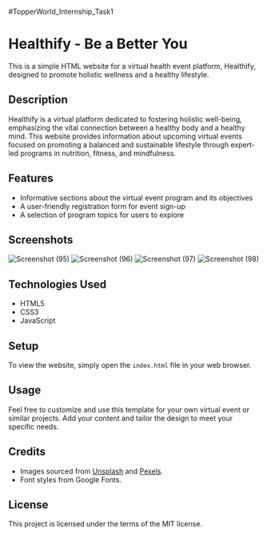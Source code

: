 #TopperWorld_Internship_Task1
# Healthify - Be a Better You

This is a simple HTML website for a virtual health event platform, Healthify, designed to promote holistic wellness and a healthy lifestyle.

## Description

Healthify is a virtual platform dedicated to fostering holistic well-being, emphasizing the vital connection between a healthy body and a healthy mind. This website provides information about upcoming virtual events focused on promoting a balanced and sustainable lifestyle through expert-led programs in nutrition, fitness, and mindfulness.

## Features

- Informative sections about the virtual event program and its objectives
- A user-friendly registration form for event sign-up
- A selection of program topics for users to explore

## Screenshots

![Screenshot (95)](https://github.com/Aishwarya3421/TopperWorld_Internship_Task1/assets/87113316/497074f1-06ea-4f39-9ab6-2b3a42d74d28)
![Screenshot (96)](https://github.com/Aishwarya3421/TopperWorld_Internship_Task1/assets/87113316/599476a5-2dc0-4a6a-b1e2-20380141f518)
![Screenshot (97)](https://github.com/Aishwarya3421/TopperWorld_Internship_Task1/assets/87113316/b222254a-bd7e-4493-97a6-b4540e34dc17)
![Screenshot (98)](https://github.com/Aishwarya3421/TopperWorld_Internship_Task1/assets/87113316/1866c9aa-daf6-4062-a337-b13121677cbd)






## Technologies Used

- HTML5
- CSS3
- JavaScript

## Setup

To view the website, simply open the `index.html` file in your web browser.

## Usage

Feel free to customize and use this template for your own virtual event or similar projects. Add your content and tailor the design to meet your specific needs.

## Credits

- Images sourced from [Unsplash](https://unsplash.com/) and [Pexels](https://www.pexels.com/).
- Font styles from Google Fonts.

## License

This project is licensed under the terms of the MIT license.


